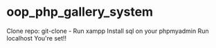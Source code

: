 # oop_php_gallery_system
Clone repo:
git-clone - 
Run xampp
Install sql on your phpmyadmin
Run localhost
You're set!!
